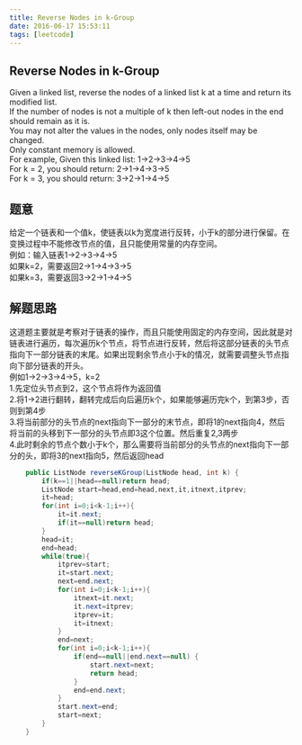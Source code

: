 ```yaml
---
title: Reverse Nodes in k-Group
date: 2016-06-17 15:53:11
tags: [leetcode]
---
```

## Reverse Nodes in k-Group
Given a linked list, reverse the nodes of a linked list k at a time and return its modified list.  
If the number of nodes is not a multiple of k then left-out nodes in the end should remain as it is.  
You may not alter the values in the nodes, only nodes itself may be changed.  
Only constant memory is allowed.  
For example,
Given this linked list: 1->2->3->4->5  
For k = 2, you should return: 2->1->4->3->5  
For k = 3, you should return: 3->2->1->4->5
## 题意
给定一个链表和一个值k，使链表以k为宽度进行反转，小于k的部分进行保留。在变换过程中不能修改节点的值，且只能使用常量的内存空间。  
例如：输入链表1->2->3->4->5  
如果k=2，需要返回2->1->4->3->5  
如果k=3，需要返回3->2->1->4->5
## 解题思路
这道题主要就是考察对于链表的操作，而且只能使用固定的内存空间，因此就是对链表进行遍历，每次遍历k个节点，将节点进行反转，然后将这部分链表的头节点指向下一部分链表的末尾。如果出现剩余节点小于k的情况，就需要调整头节点指向下部分链表的开头。  
例如1->2->3->4->5，k=2  
1.先定位头节点到2，这个节点将作为返回值  
2.将1->2进行翻转，翻转完成后向后遍历k个，如果能够遍历完k个，到第3步，否则到第4步  
3.将当前部分的头节点的next指向下一部分的末节点，即将1的next指向4，然后将当前的头移到下一部分的头节点即3这个位置。然后重复2,3两步  
4.此时剩余的节点个数小于k个，那么需要将当前部分的头节点的next指向下一部分的头，即将3的next指向5，然后返回head
```java
    public ListNode reverseKGroup(ListNode head, int k) {
        if(k==1||head==null)return head;
        ListNode start=head,end=head,next,it,itnext,itprev;
        it=head;
        for(int i=0;i<k-1;i++){
        	it=it.next;
        	if(it==null)return head;
        }
        head=it;
        end=head;
        while(true){
        	itprev=start;
			it=start.next;
			next=end.next;
    		for(int i=0;i<k-1;i++){
    			itnext=it.next;
    			it.next=itprev;
    			itprev=it;
    			it=itnext;
    		}
        	end=next;
        	for(int i=0;i<k-1;i++){
        		if(end==null||end.next==null) {
        			start.next=next;
        			return head;
        		}
        		end=end.next;
        	}
    		start.next=end;
    		start=next;
        }
    }
```